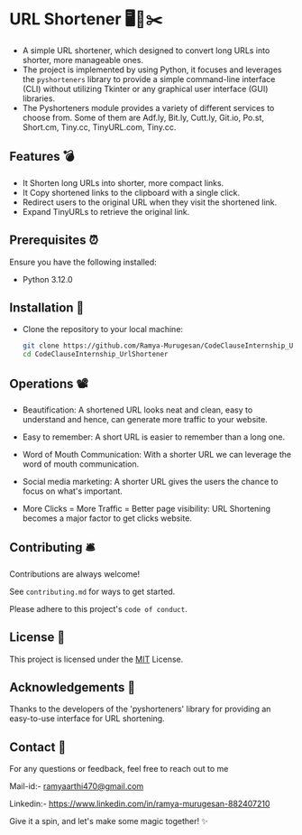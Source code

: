# URL Shortener 🖥🔗✂️

- A simple URL shortener, which designed to convert long URLs into shorter, more manageable ones.
- The project is implemented by using Python, it focuses and leverages the `pyshorteners` library to provide a simple command-line interface (CLI)  without utilizing Tkinter or any graphical user interface (GUI) libraries.
- The Pyshorteners module provides a variety of different services to choose from. Some of them are Adf.ly, Bit.ly, Cutt.ly, Git.io, Po.st, Short.cm, Tiny.cc, TinyURL.com, Tiny.cc.
 
## Features 💣

- It Shorten long URLs into shorter, more compact links.
- It Copy shortened links to the clipboard with a single click.
- Redirect users to the original URL when they visit the shortened link.
- Expand TinyURLs to retrieve the original link.

## Prerequisites ⏰
Ensure you have the following installed:

- Python 3.12.0

## Installation 🧲
- Clone the repository to your local machine:

   ```bash
   git clone https://github.com/Ramya-Murugesan/CodeClauseInternship_UrlShortener.git
   cd CodeClauseInternship_UrlShortener
 
## Operations 📽

- Beautification: A shortened URL looks neat and clean, easy to understand and hence, can generate more traffic to your website.

- Easy to remember: A short URL is easier to remember than a long one.

- Word of Mouth Communication: With a shorter URL we can leverage the word of mouth communication.

- Social media marketing: A shorter URL gives the users the chance to focus on what's important.

- More Clicks = More Traffic = Better page visibility: URL Shortening becomes a major factor to get clicks website.
## Contributing 🛎

Contributions are always welcome!

See `contributing.md` for ways to get started.

Please adhere to this project's `code of conduct`.


## License 📑

This project is licensed under the 
[MIT](https://choosealicense.com/licenses/mit/) License.

## Acknowledgements 📯


Thanks to the developers of the 'pyshorteners' library for providing an easy-to-use interface for URL shortening.

## Contact 📲

For any questions or feedback, feel free to reach out to me

Mail-id:- ramyaarthi470@gmail.com

Linkedin:- https://www.linkedin.com/in/ramya-murugesan-882407210

Give it a spin, and let's make some magic together! ✨

